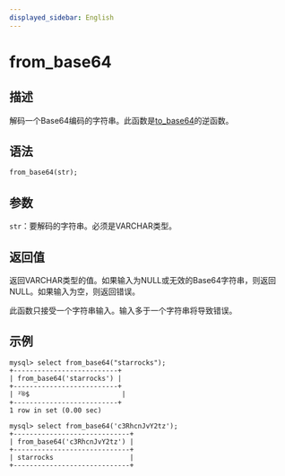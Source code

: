 ```yaml
---
displayed_sidebar: English
---
```


# from_base64

## 描述

解码一个Base64编码的字符串。此函数是[to_base64](to_base64.md)的逆函数。

## 语法

```Haskell
from_base64(str);
```

## 参数

`str`：要解码的字符串。必须是VARCHAR类型。

## 返回值

返回VARCHAR类型的值。如果输入为NULL或无效的Base64字符串，则返回NULL。如果输入为空，则返回错误。

此函数只接受一个字符串输入。输入多于一个字符串将导致错误。

## 示例

```Plain
mysql> select from_base64("starrocks");
+--------------------------+
| from_base64('starrocks') |
+--------------------------+
| ²֫®$                       |
+--------------------------+
1 row in set (0.00 sec)

mysql> select from_base64('c3RhcnJvY2tz');
+-----------------------------+
| from_base64('c3RhcnJvY2tz') |
+-----------------------------+
| starrocks                   |
+-----------------------------+
```